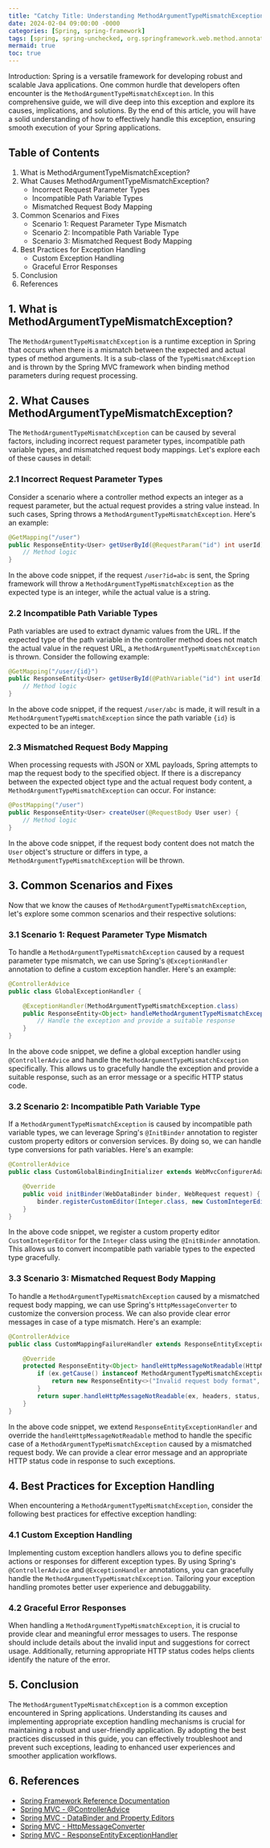 ```yaml
---
title: "Catchy Title: Understanding MethodArgumentTypeMismatchException in Spring: A Thorough Guide for Developers"
date: 2024-02-04 09:00:00 -0000
categories: [Spring, spring-framework]
tags: [spring, spring-unchecked, org.springframework.web.method.annotation]
mermaid: true
toc: true
---
```



Introduction:
Spring is a versatile framework for developing robust and scalable Java applications. One common hurdle that developers often encounter is the `MethodArgumentTypeMismatchException`. In this comprehensive guide, we will dive deep into this exception and explore its causes, implications, and solutions. By the end of this article, you will have a solid understanding of how to effectively handle this exception, ensuring smooth execution of your Spring applications.

## Table of Contents
1. What is MethodArgumentTypeMismatchException?
2. What Causes MethodArgumentTypeMismatchException?
   - Incorrect Request Parameter Types
   - Incompatible Path Variable Types
   - Mismatched Request Body Mapping
3. Common Scenarios and Fixes
   - Scenario 1: Request Parameter Type Mismatch
   - Scenario 2: Incompatible Path Variable Type
   - Scenario 3: Mismatched Request Body Mapping
4. Best Practices for Exception Handling
   - Custom Exception Handling
   - Graceful Error Responses
5. Conclusion
6. References

## 1. What is MethodArgumentTypeMismatchException?
The `MethodArgumentTypeMismatchException` is a runtime exception in Spring that occurs when there is a mismatch between the expected and actual types of method arguments. It is a sub-class of the `TypeMismatchException` and is thrown by the Spring MVC framework when binding method parameters during request processing.

## 2. What Causes MethodArgumentTypeMismatchException?
The `MethodArgumentTypeMismatchException` can be caused by several factors, including incorrect request parameter types, incompatible path variable types, and mismatched request body mappings. Let's explore each of these causes in detail:

### 2.1 Incorrect Request Parameter Types
Consider a scenario where a controller method expects an integer as a request parameter, but the actual request provides a string value instead. In such cases, Spring throws a `MethodArgumentTypeMismatchException`. Here's an example:

```java
@GetMapping("/user")
public ResponseEntity<User> getUserById(@RequestParam("id") int userId) {
    // Method logic
}
```

In the above code snippet, if the request `/user?id=abc` is sent, the Spring framework will throw a `MethodArgumentTypeMismatchException` as the expected type is an integer, while the actual value is a string.

### 2.2 Incompatible Path Variable Types
Path variables are used to extract dynamic values from the URL. If the expected type of the path variable in the controller method does not match the actual value in the request URL, a `MethodArgumentTypeMismatchException` is thrown. Consider the following example:

```java
@GetMapping("/user/{id}")
public ResponseEntity<User> getUserById(@PathVariable("id") int userId) {
    // Method logic
}
```

In the above code snippet, if the request `/user/abc` is made, it will result in a `MethodArgumentTypeMismatchException` since the path variable `{id}` is expected to be an integer.

### 2.3 Mismatched Request Body Mapping
When processing requests with JSON or XML payloads, Spring attempts to map the request body to the specified object. If there is a discrepancy between the expected object type and the actual request body content, a `MethodArgumentTypeMismatchException` can occur. For instance:

```java
@PostMapping("/user")
public ResponseEntity<User> createUser(@RequestBody User user) {
    // Method logic
}
```

In the above code snippet, if the request body content does not match the `User` object's structure or differs in type, a `MethodArgumentTypeMismatchException` will be thrown.

## 3. Common Scenarios and Fixes
Now that we know the causes of `MethodArgumentTypeMismatchException`, let's explore some common scenarios and their respective solutions:

### 3.1 Scenario 1: Request Parameter Type Mismatch
To handle a `MethodArgumentTypeMismatchException` caused by a request parameter type mismatch, we can use Spring's `@ExceptionHandler` annotation to define a custom exception handler. Here's an example:

```java
@ControllerAdvice
public class GlobalExceptionHandler {

    @ExceptionHandler(MethodArgumentTypeMismatchException.class)
    public ResponseEntity<Object> handleMethodArgumentTypeMismatchException(MethodArgumentTypeMismatchException ex) {
        // Handle the exception and provide a suitable response
    }
}
```

In the above code snippet, we define a global exception handler using `@ControllerAdvice` and handle the `MethodArgumentTypeMismatchException` specifically. This allows us to gracefully handle the exception and provide a suitable response, such as an error message or a specific HTTP status code.

### 3.2 Scenario 2: Incompatible Path Variable Type
If a `MethodArgumentTypeMismatchException` is caused by incompatible path variable types, we can leverage Spring's `@InitBinder` annotation to register custom property editors or conversion services. By doing so, we can handle type conversions for path variables. Here's an example:

```java
@ControllerAdvice
public class CustomGlobalBindingInitializer extends WebMvcConfigurerAdapter {

    @Override
    public void initBinder(WebDataBinder binder, WebRequest request) {
        binder.registerCustomEditor(Integer.class, new CustomIntegerEditor());
    }
}
```

In the above code snippet, we register a custom property editor `CustomIntegerEditor` for the `Integer` class using the `@InitBinder` annotation. This allows us to convert incompatible path variable types to the expected type gracefully.

### 3.3 Scenario 3: Mismatched Request Body Mapping
To handle a `MethodArgumentTypeMismatchException` caused by a mismatched request body mapping, we can use Spring's `HttpMessageConverter` to customize the conversion process. We can also provide clear error messages in case of a type mismatch. Here's an example:

```java
@ControllerAdvice
public class CustomMappingFailureHandler extends ResponseEntityExceptionHandler {

    @Override
    protected ResponseEntity<Object> handleHttpMessageNotReadable(HttpMessageNotReadableException ex, HttpHeaders headers, HttpStatus status, WebRequest request) {
        if (ex.getCause() instanceof MethodArgumentTypeMismatchException) {
            return new ResponseEntity<>("Invalid request body format", HttpStatus.BAD_REQUEST);
        }
        return super.handleHttpMessageNotReadable(ex, headers, status, request);
    }
}
```

In the above code snippet, we extend `ResponseEntityExceptionHandler` and override the `handleHttpMessageNotReadable` method to handle the specific case of a `MethodArgumentTypeMismatchException` caused by a mismatched request body. We can provide a clear error message and an appropriate HTTP status code in response to such exceptions.

## 4. Best Practices for Exception Handling
When encountering a `MethodArgumentTypeMismatchException`, consider the following best practices for effective exception handling:

### 4.1 Custom Exception Handling
Implementing custom exception handlers allows you to define specific actions or responses for different exception types. By using Spring's `@ControllerAdvice` and `@ExceptionHandler` annotations, you can gracefully handle the `MethodArgumentTypeMismatchException`. Tailoring your exception handling promotes better user experience and debuggability.

### 4.2 Graceful Error Responses
When handling a `MethodArgumentTypeMismatchException`, it is crucial to provide clear and meaningful error messages to users. The response should include details about the invalid input and suggestions for correct usage. Additionally, returning appropriate HTTP status codes helps clients identify the nature of the error.

## 5. Conclusion
The `MethodArgumentTypeMismatchException` is a common exception encountered in Spring applications. Understanding its causes and implementing appropriate exception handling mechanisms is crucial for maintaining a robust and user-friendly application. By adopting the best practices discussed in this guide, you can effectively troubleshoot and prevent such exceptions, leading to enhanced user experiences and smoother application workflows.

## 6. References
- [Spring Framework Reference Documentation](https://docs.spring.io/spring-framework/docs/current/reference/html/)
- [Spring MVC - @ControllerAdvice](https://docs.spring.io/spring-framework/docs/current/reference/html/web.html#mvc-ann-controller-advice)
- [Spring MVC - DataBinder and Property Editors](https://docs.spring.io/spring-framework/docs/current/reference/html/web.html#mvc-ann-initbinder)
- [Spring MVC - HttpMessageConverter](https://docs.spring.io/spring-framework/docs/current/reference/html/web.html#mvc-ann-messageconverters)
- [Spring MVC - ResponseEntityExceptionHandler](https://docs.spring.io/spring-framework/docs/current/reference/html/web.html#mvc-ann-exceptionhandler)